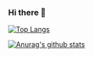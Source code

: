 ### Hi there 👋
[![Top Langs](https://github-readme-stats.vercel.app/api/top-langs/?username=zhaowenbin5861&hide=html)](https://github.com/anuraghazra/github-readme-stats)

[![Anurag's github stats](https://github-readme-stats.vercel.app/api?username=zhaowenbin5861&theme=onedark)](https://github.com/anuraghazra/github-readme-stats)

<!--
**zhaowenbin5861/zhaowenbin5861** is a ✨ _special_ ✨ repository because its `README.md` (this file) appears on your GitHub profile.

Here are some ideas to get you started:

- 🔭 I’m currently working on ...
- 🌱 I’m currently learning ...
- 👯 I’m looking to collaborate on ...
- 🤔 I’m looking for help with ...
- 💬 Ask me about ...
- 📫 How to reach me: ...
- 😄 Pronouns: ...
- ⚡ Fun fact: ...
-->
